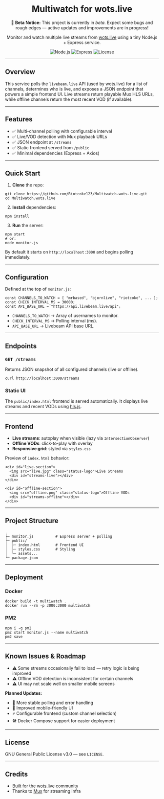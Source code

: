 <h1 align="center">Multiwatch for wots.live</h1>

<p align="center">
  🚧 <strong>Beta Notice:</strong> This project is currently in <em>beta</em>.  
  Expect some bugs and rough edges — active updates and improvements are in progress!
</p>

<p align="center">
  Monitor and watch multiple live streams from <a href="https://wots.live" target="_blank" rel="noopener">wots.live</a> using a tiny Node.js + Express service.
</p>

<p align="center">
  <img alt="Node.js" src="https://img.shields.io/badge/Node.js-≥18.x-339933?logo=node.js&logoColor=white">
  <img alt="Express" src="https://img.shields.io/badge/Express-5.x-black?logo=express">
  <img alt="License" src="https://img.shields.io/badge/License-MIT-blue">
</p>

<hr/>

<h2>Overview</h2>
<p>
This service polls the <code>livebeam.live</code> API (used by wots.live) for a list of channels, determines who is live, and exposes a JSON endpoint
that powers a simple frontend UI. Live streams return playable Mux HLS URLs, while offline channels return the most recent VOD (if available).
</p>

<hr/>

<h2>Features</h2>
<ul>
  <li>✅ Multi-channel polling with configurable interval</li>
  <li>✅ Live/VOD detection with Mux playback URLs</li>
  <li>✅ JSON endpoint at <code>/streams</code></li>
  <li>✅ Static frontend served from <code>/public</code></li>
  <li>✅ Minimal dependencies (Express + Axios)</li>
</ul>

<hr/>

<h2>Quick Start</h2>
<ol>
  <li><strong>Clone</strong> the repo:</li>
</ol>

<pre><code>git clone https://github.com/Riotcoke123/Multiwatch.wots.live.git
cd Multiwatch.wots.live
</code></pre>

<ol start="2">
  <li><strong>Install</strong> dependencies:</li>
</ol>

<pre><code>npm install
</code></pre>

<ol start="3">
  <li><strong>Run</strong> the server:</li>
</ol>

<pre><code>npm start
# or:
node monitor.js
</code></pre>

<p>
By default it starts on <code>http://localhost:3000</code> and begins polling immediately.
</p>

<hr/>

<h2>Configuration</h2>
<p>Defined at the top of <code>monitor.js</code>:</p>

<pre><code>const CHANNELS_TO_WATCH = [ "mrbased", "bjornlive", "riotcoke", ... ];
const CHECK_INTERVAL_MS = 30000;
const API_BASE_URL = "https://api.livebeam.live/api";
</code></pre>

<ul>
  <li><code>CHANNELS_TO_WATCH</code> → Array of usernames to monitor.</li>
  <li><code>CHECK_INTERVAL_MS</code> → Polling interval (ms).</li>
  <li><code>API_BASE_URL</code> → Livebeam API base URL.</li>
</ul>

<hr/>

<h2>Endpoints</h2>

<h3><code>GET /streams</code></h3>
<p>Returns JSON snapshot of all configured channels (live or offline).</p>

<pre><code>curl http://localhost:3000/streams
</code></pre>

<h3>Static UI</h3>
<p>
The <code>public/index.html</code> frontend is served automatically. It displays live streams and recent VODs using
<a href="https://github.com/video-dev/hls.js/" target="_blank" rel="noopener">hls.js</a>.
</p>

<hr/>

<h2>Frontend</h2>
<ul>
  <li><strong>Live streams</strong>: autoplay when visible (lazy via <code>IntersectionObserver</code>)</li>
  <li><strong>Offline VODs</strong>: click-to-play with overlay</li>
  <li><strong>Responsive grid</strong>: styled via <code>styles.css</code></li>
</ul>

<p>Preview of <code>index.html</code> behavior:</p>

<pre><code>&lt;div id="live-section"&gt;
  &lt;img src="live.jpg" class="status-logo"&gt;Live Streams
  &lt;div id="streams-live"&gt;&lt;/div&gt;
&lt;/div&gt;

&lt;div id="offline-section"&gt;
  &lt;img src="offline.png" class="status-logo"&gt;Offline VODs
  &lt;div id="streams-offline"&gt;&lt;/div&gt;
&lt;/div&gt;
</code></pre>

<hr/>

<h2>Project Structure</h2>

<pre><code>.
├─ monitor.js          # Express server + polling
├─ public/
│  ├─ index.html       # Frontend UI
│  ├─ styles.css       # Styling
│  └─ assets...
└─ package.json
</code></pre>

<hr/>

<h2>Deployment</h2>

<h3>Docker</h3>
<pre><code>docker build -t multiwatch .
docker run --rm -p 3000:3000 multiwatch
</code></pre>

<h3>PM2</h3>
<pre><code>npm i -g pm2
pm2 start monitor.js --name multiwatch
pm2 save
</code></pre>

<hr/>

<h2>Known Issues & Roadmap</h2>

<ul>
  <li>⚠️ Some streams occasionally fail to load — retry logic is being improved</li>
  <li>⚠️ Offline VOD detection is inconsistent for certain channels</li>
  <li>⚠️ UI may not scale well on smaller mobile screens</li>
</ul>

<p><strong>Planned Updates:</strong></p>
<ul>
  <li>🔄 More stable polling and error handling</li>
  <li>📱 Improved mobile-friendly UI</li>
  <li>⚡ Configurable frontend (custom channel selection)</li>
  <li>🛠️ Docker Compose support for easier deployment</li>
</ul>

<hr/>

<h2>License</h2>
<p>GNU General Public License v3.0  — see <code>LICENSE</code>.</p>

<hr/>

<h2>Credits</h2>
<ul>
  <li>Built for the <a href="https://wots.live" target="_blank" rel="noopener">wots.live</a> community</li>
  <li>Thanks to <a href="https://mux.com" target="_blank" rel="noopener">Mux</a> for streaming infra</li>
</ul>
